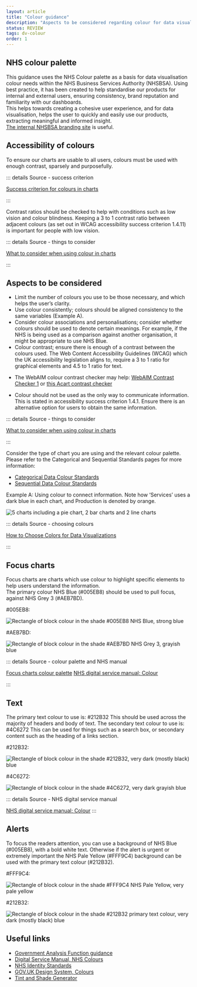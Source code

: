 ```yaml
---
layout: article
title: "Colour guidance"
description: "Aspects to be considered regarding colour for data visualisation at the NHSBSA"
status: REVIEW
tags: dv-colour
order: 1
---
```

## NHS colour palette  
  
This guidance uses the NHS Colour palette as a basis for data visualisation colour needs within the NHS Business Services Authority (NHSBSA). Using best practice, it has been created to help standardise our products for internal and external users, ensuring consistency, brand reputation and familiarity with our dashboards.  
This helps towards creating a cohesive user experience, and for data visualisation, helps the user to quickly and easily use our products, extracting meaningful and informed insight.  
[The internal NHSBSA branding site][colours 1] is useful.  

## Accessibility of colours  
  
To ensure our charts are usable to all users, colours must be used with enough contrast, sparsely and purposefully.

::: details Source - success criterion

[Success criterion for colours in charts][colours 2]

:::

Contrast ratios should be checked to help with conditions such as low vision and colour blindness. Keeping a 3 to 1 contrast ratio between adjacent colours (as set out in WCAG accessibility success criterion 1.4.11) is important for people with low vision.

::: details Source - things to consider

[What to consider when using colour in charts][colours 3]

:::  

## Aspects to be considered  
  
- Limit the number of colours you use to be those necessary, and which helps the user’s clarity.
- Use colour consistently; colours should be aligned consistency to the same variables (Example A).
- Consider colour associations and personalisations; consider whether colours should be used to denote certain meanings. For example, if the NHS is being used as a comparison against another organisation, it might be appropriate to use NHS Blue.
- Colour contrast; ensure there is enough of a contrast between the colours used. The Web Content Accessibility Guidelines (WCAG) which the UK accessibility legislation aligns to, require a 3 to 1 ratio for graphical elements and 4.5 to 1 ratio for text.
* The WebAIM colour contrast checker may help: [WebAIM Contrast Checker 1][webaim 1] or [this Acart contrast checker][contrast 2]
- Colour should not be used as the only way to communicate information. This is stated in accessibility success criterion 1.4.1. Ensure there is an alternative option for users to obtain the same information.

::: details Source - things to consider

[What to consider when using colour in charts][colours 3]

:::

Consider the type of chart you are using and the relevant colour palette. Please refer to the Categorical and Sequential Standards pages for more information:

- [Categorical Data Colour Standards](../cat-data/)
- [Sequential Data Colour Standards](../seq-data/)  

Example A: Using colour to connect information. Note how ‘Services’ uses a dark blue in each chart, and Production is denoted by orange.  
  
![5 charts including a pie chart, 2 bar charts and 2 line charts](../images/charts.png)  

::: details Source - choosing colours

[How to Choose Colors for Data Visualizations][colours 5]

:::

## Focus charts  

Focus charts are charts which use colour to highlight specific elements to help users understand the information.  
The primary colour NHS Blue (#005EB8) should be used to pull focus, against NHS Grey 3 (#AEB7BD).  

#005EB8:  

![Rectangle of block colour in the shade #005EB8 NHS Blue, strong blue](../images/hex-nhs-blue.png)  

#AEB7BD:  

![Rectangle of block colour in the shade #AEB7BD NHS Grey 3, grayish blue](../images/hex-nhs-grey3.png)  

::: details Source - colour palette and NHS manual
 
[Focus charts colour palette][colours 6]
[NHS digital service manual; Colour][colours 7]

:::  

## Text  

The primary text colour to use is: #212B32
This should be used across the majority of headers and body of text.
The secondary text colour to use is: #4C6272
This can be used for things such as a search box, or secondary content such as the heading of a links section.  
  
#212B32:  
  
![Rectangle of block colour in the shade #212B32, very dark (mostly black) blue](../images/hex-212b32.png)  
  
#4C6272:  
  
![Rectangle of block colour in the shade #4C6272, very dark grayish blue](../images/hex-4c6272.png)  

::: details Source - NHS digital service manual

[NHS digital service manual; Colour][colours 8]
:::  

## Alerts  

To focus the readers attention, you can use a background of NHS Blue (#005EB8), with a bold white text. Otherwise if the alert is urgent or extremely important the NHS Pale Yellow (#FFF9C4) background can be used with the primary text colour (#212B32).  

#FFF9C4:  

![Rectangle of block colour in the shade #FFF9C4 NHS Pale Yellow, very pale yellow](../images/hex-fff9c4.png)  

#212B32:  

![Rectangle of block colour in the shade #212B32 primary text colour, very dark (mostly black) blue](../images/hex-212b32-text.png)  

## Useful links

- [Government Analysis Function guidance][link 1]
- [Digital Service Manual, NHS Colours][link 2]
- [NHS Identity Standards][link 3]
- [GOV.UK Design System, Colours][link 4]  
- [Tint and Shade Generator][link 5]

[colours 1]: https://nhsbsauk.sharepoint.com/sites/CommsMarketing/SitePages/Our-brand.aspx
[colours 2]: https://analysisfunction.civilservice.gov.uk/policy-store/data-visualisation-colours-in-charts/#relevant-success-criterion-for-colours-in-charts
[colours 3]: https://analysisfunction.civilservice.gov.uk/policy-store/data-visualisation-colours-in-charts/#section-3
[webaim 1]: https://webaim.org/resources/contrastchecker/
[contrast 2]: https://contrastchecker.com/
[colours 5]: https://chartio.com/learn/charts/how-to-choose-colors-data-visualization/#be-consistent-with-color-across-charts
[colours 6]: https://analysisfunction.civilservice.gov.uk/policy-store/data-visualisation-colours-in-charts/#section-7
[colours 7]: https://service-manual.nhs.uk/design-system/styles/colour  
[colours 8]: https://service-manual.nhs.uk/design-system/styles/colour
[link 1]: https://analysisfunction.civilservice.gov.uk/policy-store/data-visualisation-colours-in-charts
[link 2]: https://service-manual.nhs.uk/design-system/styles/colour 
[link 3]: https://www.england.nhs.uk/nhsidentity/identity-guidelines/colours/
[link 4]: https://design-system.service.gov.uk/styles/colour/
[link 5]: https://maketintsandshades.com